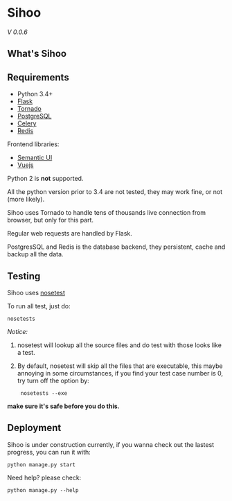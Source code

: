 # Sihoo

*V 0.0.6*

## What's Sihoo

## Requirements

+ Python 3.4+
+ [Flask](http://flask.pocoo.org/)
+ [Tornado](http://www.tornadoweb.org/en/stable/)
+ [PostgreSQL](https://www.postgresql.org/)
+ [Celery](http://www.celeryproject.org/)
+ [Redis](http://redis.io/)

Frontend libraries:

+ [Semantic UI](http://semantic-ui.com/)
+ [Vuejs](https://vuejs.org/)

Python 2 is **not** supported.

All the python version prior to 3.4 are not tested, they may work fine, or not (more likely). 

Sihoo uses Tornado to handle tens of thousands live connection from browser, but only for this part.

Regular web requests are handled by Flask.

PostgresSQL and Redis is the database backend, they persistent, cache and backup all the data.

## Testing

Sihoo uses [nosetest](http://nose.readthedocs.io/en/latest/index.html)

To run all test, just do:

    nosetests

*Notice:*

1. nosetest will lookup all the source files and do test with those looks like a test.
2. By default, nosetest will skip all the files that are executable, this maybe annoying in some circumstances, if you find your test case number 
is 0, try turn off the option by:

        nosetests --exe

**make sure it's safe before you do this.**


## Deployment

Sihoo is under construction currently, if you wanna check out the lastest progress, you can run it with:

    python manage.py start

Need help? please check:

    python manage.py --help

